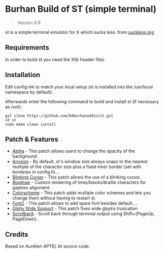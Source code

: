 # Burhan Build of ST (simple terminal)

> Version 0.9

st is a simple terminal emulator for X which sucks less. from [suckless.org](https://suckless.org/)

## Requirements

In order to build st you need the Xlib header files.

## Installation

Edit config.mk to match your local setup (st is installed into
the /usr/local namespace by default).

Afterwards enter the following command to build and install st (if
necessary as root):

```shell
git clone https://github.com/04burhanuddin/st.git
cd st
sudo make clean install
```

## Patch & Features

- [Alpha](https://st.suckless.org/patches/alpha/) - This patch allows users to change the opacity of the background
- [Anysize](https://st.suckless.org/patches/anysize/) - By default, st's window size always snaps to the nearest multiple of the character size plus a fixed inner border (set with borderpx in config.h)...
- [Blinking Cursor](https://st.suckless.org/patches/blinking_cursor/) - This patch allows the use of a blinking cursor.
- [Boxdraw](https://st.suckless.org/patches/boxdraw/) - Custom rendering of lines/blocks/braille characters for gapless alignment.
- [Colorscheme](https://st.suckless.org/patches/colorschemes/) - This patch adds multiple color schemes and lets you change them without having to restart st.
- [Font2](https://st.suckless.org/patches/font2/) - This patch allows to add spare font besides default....
- [Glphy Wide Support](https://st.suckless.org/patches/glyph_wide_support/) - This patch fixes wide glyphs truncation
- [Scrollback](https://st.suckless.org/patches/scrollback/) - Scroll back through terminal output using Shift+{PageUp, PageDown}.

## Credits

Based on Aurélien APTEL <aurelien dot aptel at gmail dot com> bt source code.